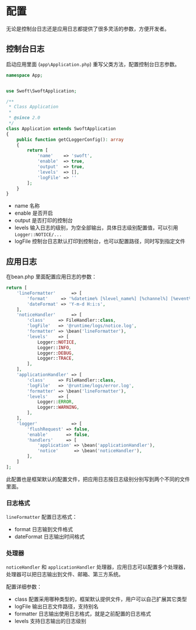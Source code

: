 # 配置

无论是控制台日志还是应用日志都提供了很多灵活的参数，方便开发者。

## 控制台日志

启动应用里面 (`app\Application.php`) 重写父类方法，配置控制台日志参数。

```php
namespace App;


use Swoft\SwoftApplication;

/**
 * Class Application
 *
 * @since 2.0
 */
class Application extends SwoftApplication
{
    public function getCLoggerConfig(): array
    {
        return [
            'name'    => 'swoft',
            'enable'  => true,
            'output'  => true,
            'levels'  => [],
            'logFile' => ''
        ];
    }
}
```

- name 名称
- enable 是否开启
- output 是否打印的控制台
- levels 输入日志的级别，为空全部输出，具体日志级别配置值，可以引用 `Logger::NOTICE/...`
- logFile 控制台日志默认打印到控制台，也可以配置路径，同时写到指定文件


## 应用日志

在bean.php 里面配置应用日志的参数：

```php
return [
    'lineFormatter'      => [
        'format'     => '%datetime% [%level_name%] [%channel%] [%event%] [tid:%tid%] [cid:%cid%] [traceid:%traceid%] [spanid:%spanid%] [parentid:%parentid%] %messages%',
        'dateFormat' => 'Y-m-d H:i:s',
    ],
    'noticeHandler'      => [
        'class'     => FileHandler::class,
        'logFile'   => '@runtime/logs/notice.log',
        'formatter' => \bean('lineFormatter'),
        'levels'    => [
            Logger::NOTICE,
            Logger::INFO,
            Logger::DEBUG,
            Logger::TRACE,
        ],
    ],
    'applicationHandler' => [
        'class'     => FileHandler::class,
        'logFile'   => '@runtime/logs/error.log',
        'formatter' => \bean('lineFormatter'),
        'levels'    => [
            Logger::ERROR,
            Logger::WARNING,
        ],
    ],
    'logger'             => [
        'flushRequest' => false,
        'enable'       => false,
        'handlers'     => [
            'application' => \bean('applicationHandler'),
            'notice'      => \bean('noticeHandler'),
        ],
    ]
];
```

此配置也是框架默认的配置文件，把应用日志按日志级别分别写到两个不同的文件里面。


### 日志格式

`lineFormatter` 配置日志格式：

- format 日志输到文件格式
- dateFormat 日志输出时间格式

### 处理器

`noticeHandler` 和 `applicationHandler` 处理器，应用日志可以配置多个处理器，处理器可以把日志输出到文件、邮箱、第三方系统。

配置详细参数：

- class 配置采用哪种类型的，框架默认提供文件，用户可以自己扩展其它类型
- logFile 输出日志文件路径，支持别名
- formatter 日志输出使用日志格式，就是之前配置的日志格式
- levels 支持日志输出的日志级别